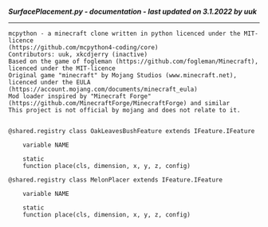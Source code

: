 ***SurfacePlacement.py - documentation - last updated on 3.1.2022 by uuk***
___

    mcpython - a minecraft clone written in python licenced under the MIT-licence 
    (https://github.com/mcpython4-coding/core)
    Contributors: uuk, xkcdjerry (inactive)
    Based on the game of fogleman (https://github.com/fogleman/Minecraft), licenced under the MIT-licence
    Original game "minecraft" by Mojang Studios (www.minecraft.net), licenced under the EULA
    (https://account.mojang.com/documents/minecraft_eula)
    Mod loader inspired by "Minecraft Forge" (https://github.com/MinecraftForge/MinecraftForge) and similar
    This project is not official by mojang and does not relate to it.


    @shared.registry class OakLeavesBushFeature extends IFeature.IFeature

        variable NAME

        static
        function place(cls, dimension, x, y, z, config)

    @shared.registry class MelonPlacer extends IFeature.IFeature

        variable NAME

        static
        function place(cls, dimension, x, y, z, config)